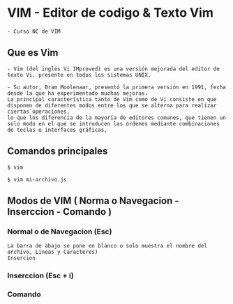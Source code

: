 #  VIM - Editor de codigo & Texto Vim
    - Curso NC de VIM

## Que es Vim

    - Vim (del inglés Vi IMproved) es una versión mejorada del editor de texto Vi, presente en todos los sistemas UNIX.

    - Su autor, Bram Moolenaar, presentó la primera versión en 1991, fecha desde la que ha experimentado muchas mejoras. 
    La principal característica tanto de Vim como de Vi consiste en que disponen de diferentes modos entre los que se alterna para realizar ciertas operaciones, 
    lo que los diferencia de la mayoría de editores comunes, que tienen un solo modo en el que se introducen las órdenes mediante combinaciones de teclas o interfaces gráficas.


## Comandos principales

    $ vim

    $ vim mi-archivo.js



## Modos de VIM ( Norma o Navegacion - Inserccion - Comando )

### Normal o de Navegacion (Esc)
    La barra de abajo se pone en blanco o solo muestra el nombre del archivo, Lineas y Caracteres) 
    Insercion

### Inserccion (Esc + i)

### Comando 